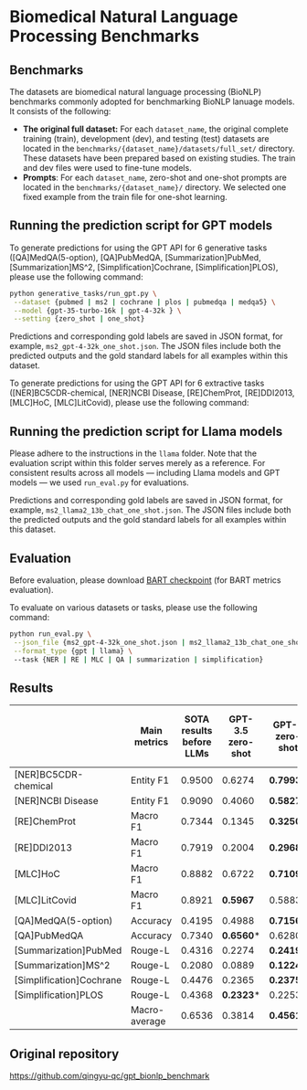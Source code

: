 # Biomedical Natural Language Processing Benchmarks


## Benchmarks
The datasets are biomedical natural language processing (BioNLP) benchmarks commonly adopted for benchmarking BioNLP lanuage models. It consists of the following:
- **The original full dataset:** For each `dataset_name`, the original complete training (train), development (dev), and testing (test) datasets are located in the `benchmarks/{dataset_name}/datasets/full_set/` directory. These datasets have been prepared based on existing studies. The train and dev files were used to fine-tune models.
- **Prompts**: For each `dataset_name`, zero-shot and one-shot prompts are located in the `benchmarks/{dataset_name}/` directory. We selected one fixed example from the train file for one-shot learning.

## Running the prediction script for GPT models

To generate predictions for using the GPT API for 6 generative tasks ([QA]MedQA(5-option), [QA]PubMedQA, [Summarization]PubMed, [Summarization]MS^2, [Simplification]Cochrane, [Simplification]PLOS), please use the following command:

```bash
python generative_tasks/run_gpt.py \
 --dataset {pubmed | ms2 | cochrane | plos | pubmedqa | medqa5} \
 --model {gpt-35-turbo-16k | gpt-4-32k } \
 --setting {zero_shot | one_shot}
```
Predictions and corresponding gold labels are saved in JSON format, for example, `ms2_gpt-4-32k_one_shot.json`. The JSON files include both the predicted outputs and the gold standard labels for all examples within this dataset.

To generate predictions for using the GPT API for 6 extractive tasks ([NER]BC5CDR-chemical, [NER]NCBI Disease, [RE]ChemProt, [RE]DDI2013, [MLC]HoC,  [MLC]LitCovid), please use the following command:

## Running the prediction script for Llama models

Please adhere to the instructions in the `llama` folder. Note that the evaluation script within this folder serves merely as a reference. For consistent results across all models — including Llama models and GPT models — we used `run_eval.py` for evaluations.

Predictions and corresponding gold labels are saved in JSON format, for example, `ms2_llama2_13b_chat_one_shot.json`. The JSON files include both the predicted outputs and the gold standard labels for all examples within this dataset.

## Evaluation

Before evaluation, please download [BART checkpoint](https://drive.google.com/u/0/uc?id=1_7JfF7KOInb7ZrxKHIigTMR4ChVET01m&export=download) (for BART metrics evaluation).

To evaluate on various datasets or tasks, please use the following command:
```bash
python run_eval.py \
 --json_file {ms2_gpt-4-32k_one_shot.json | ms2_llama2_13b_chat_one_shot.json | ...} \
 --format_type {gpt | llama} \ 
 --task {NER | RE | MLC | QA | summarization | simplification}
```


## Results

|             | Main metrics |SOTA results before LLMs | GPT-3.5 zero-shot | GPT-4 zero-shot  | LLAMA2 13B zero-shot | GPT-3.5 one-shot | GPT-4 one-shot  | LLAMA2 13B one-shot | LLAMA2 13B fine-tuned | PMC LLAMA 13B fine-tuned |
|-------------|-----|---------------------|---------|---------|------------|---------|---------|------------|------------|---------------|
| [NER]BC5CDR-chemical     | Entity F1                | 0.9500  | 0.6274  | **0.7993***    | 0.3944  | 0.7133  | **0.8327***    | 0.6276     | **0.9149**        | 0.9063        |
| [NER]NCBI Disease        | Entity F1                | 0.9090  | 0.4060  | **0.5827***    | 0.2211  | 0.4817  | **0.5988***    | 0.3811     | **0.8682***       | 0.8353        |
| [RE]ChemProt             | Macro F1                 | 0.7344  | 0.1345  | **0.3250***    | 0.1392  | 0.1280  | **0.3391***    | 0.0718     | **0.4612***       | 0.3111        |
| [RE]DDI2013              | Macro F1                 | 0.7919  | 0.2004  | **0.2968***    | 0.1305  | 0.2126  | **0.3312***    | 0.1779     | **0.6218**        | 0.5700        |
| [MLC]HoC                 | Macro F1                 | 0.8882  | 0.6722  | **0.7109***     | 0.1285  | 0.6671  | **0.7093***     | 0.3072     | **0.6957***       | 0.4221        |
| [MLC]LitCovid            | Macro F1                 | 0.8921  | **0.5967**  | 0.5883     | 0.3825  | **0.6009**  | 0.5901     | 0.4808     | **0.5725***       | 0.4273        |
| [QA]MedQA(5-option)      | Accuracy                 | 0.4195  | 0.4988  | **0.7156***    | 0.2522  | 0.5161  | **0.7439***    | 0.2899     | **0.4462***       | 0.3975        |
| [QA]PubMedQA             | Accuracy                 | 0.7340  | **0.6560*** | 0.6280     | 0.5520  | 0.4600  | **0.7100***    | 0.2660     | **0.8040***       | 0.7680        |
| [Summarization]PubMed    | Rouge-L                  | 0.4316  | 0.2274  | **0.2419***    | 0.1190  | 0.2351  | **0.2427***    | 0.0989     | **0.1857***       | 0.1684        |
| [Summarization]MS^2      | Rouge-L                  | 0.2080  | 0.0889  | **0.1224***    | 0.0948  | 0.1132  | **0.1248***    | 0.0320     | **0.0934***       | 0.0059        |
| [Simplification]Cochrane | Rouge-L                  | 0.4476  | 0.2365  | **0.2375**     | 0.2081  | **0.2447*** | 0.2385     | 0.2207     | 0.2355        | **0.2370***       |
| [Simplification]PLOS     | Rouge-L                  | 0.4368  | **0.2323*** | 0.2253     | 0.2121  | **0.2449*** | 0.2386     | 0.1836     | **0.2583**        | 0.2577        |
|                          | Macro-average            | 0.6536  | 0.3814  | **0.4561**     | 0.2362  | 0.3848  | **0.4750**     | 0.2614     | **0.5131**        | 0.4422        |


## Original repository

https://github.com/qingyu-qc/gpt_bionlp_benchmark
